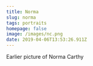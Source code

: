 ```yaml
---
title: Norma
slug: norma
tags: portraits
homepage: false
image: /images/nc.png
date: 2019-04-06T13:53:26.911Z
---
```

Earlier picture of Norma Carthy
